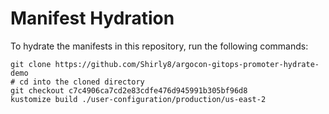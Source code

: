 # Manifest Hydration

To hydrate the manifests in this repository, run the following commands:

```shell
git clone https://github.com/Shirly8/argocon-gitops-promoter-hydrate-demo
# cd into the cloned directory
git checkout c7c4906ca7cd2e83cdfe476d945991b305bf96d8
kustomize build ./user-configuration/production/us-east-2
```
